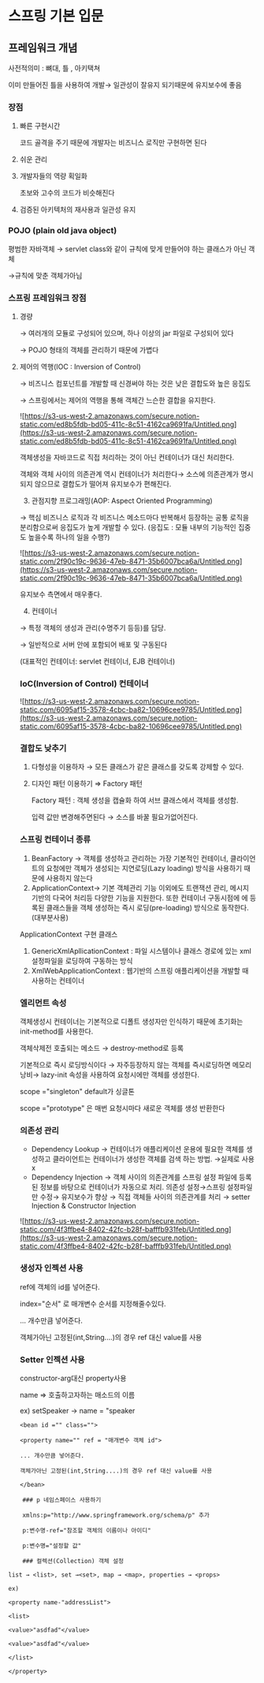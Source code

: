 # 스프링 기본 입문

## 프레임워크 개념

사전적의미 : 뼈대, 틀 , 아키택쳐

이미 만들어진 틀을 사용하여 개발→ 일관성이 잘유지 되기때문에 유지보수에 좋음

### 장점

1. 빠른 구현시간

    코드 골격을 주기 때문에 개발자는 비즈니스 로직만 구현하면 된다

2. 쉬운 관리
3. 개발자들의 역량 획일화

    초보와 고수의 코드가 비슷해진다

4. 검증된 아키텍처의 재사용과 일관성 유지

### POJO (plain old java object)

평범한 자바객체 → servlet class와 같이 규칙에 맞게 만들어야 하는 클래스가 아닌 객체

→규칙에 맞춘 객체가아님 

### 스프링 프레임워크 장점

1. 경량

    → 여러개의 모듈로 구성되어 있으며, 하나 이상의 jar 파일로 구성되어 있다

    → POJO 형태의 객체를 관리하기 때문에 가볍다

2. 제어의 역행(IOC : Inversion of Control)

    → 비즈니스 컴포넌트를 개발할 때 신경써야 하는 것은 낮은 결합도와 높은 응집도

    → 스프링에서는 제어의 역행을 통해 객체간 느슨한 결합을 유지한다.

    ![https://s3-us-west-2.amazonaws.com/secure.notion-static.com/ed8b5fdb-bd05-411c-8c51-4162ca9691fa/Untitled.png](https://s3-us-west-2.amazonaws.com/secure.notion-static.com/ed8b5fdb-bd05-411c-8c51-4162ca9691fa/Untitled.png)

    객체생성을 자바코드로 직접 처리하는 것이 아닌 컨테이너가 대신 처리한다.

    객체와 객체 사이의 의존관계 역시 컨테이너가 처리한다→ 소스에 의존관계가 명시되지 않으므로 결합도가 떨어져 유지보수가 편해진다.

    3. 관점지향 프로그래밍(AOP: Aspect Oriented Programming)

    → 핵심 비즈니스 로직과 각 비즈니스 메소드마다 반복해서 등장하는 공통 로직을 분리함으로써 응집도가 높게 개발할 수 있다. (응집도 : 모듈 내부의 기능적인 집중도 높을수록 하나의 일을 수행?)

    ![https://s3-us-west-2.amazonaws.com/secure.notion-static.com/2f90c19c-9636-47eb-8471-35b6007bca6a/Untitled.png](https://s3-us-west-2.amazonaws.com/secure.notion-static.com/2f90c19c-9636-47eb-8471-35b6007bca6a/Untitled.png)

    유지보수 측면에서 매우좋다.

    4. 컨테이너

    → 특정 객체의 생성과 관리(수명주기 등등)를 담당.

    → 일반적으로 서버 안에 포함되어 배포 및 구동된다

    (대표적인 컨테이너: servlet 컨테이너, EJB 컨테이너)

    ### IoC(Inversion of Control) 컨테이너

    ![https://s3-us-west-2.amazonaws.com/secure.notion-static.com/6095af15-3578-4cbc-ba82-10696cee9785/Untitled.png](https://s3-us-west-2.amazonaws.com/secure.notion-static.com/6095af15-3578-4cbc-ba82-10696cee9785/Untitled.png)

    ### 결합도 낮추기

    1. 다형성을 이용하자 → 모든 클래스가 같은 클래스를 갖도록 강제할 수 있다.
    2. 디자인 패턴 이용하기 ⇒ Factory 패턴

        Factory 패턴 : 객체 생성을 캡슐화 하여 서브 클래스에서 객체를 생성함.

        입력 값만 변경해주면된다 → 소스를 바꿀 필요가없어진다.

    ### 스프링 컨테이너 종류

    1. BeanFactory → <bean>객체를 생성하고 관리하는 가장 기본적인 컨테이너, 클라이언트의 요청에만 객체가 생성되는 지연로딩(Lazy loading) 방식을 사용하기 때문에 사용하지 않는다
    2. ApplicationContext→ 기본 객체관리 기능 이외에도 트랜잭션 관리, 메시지 기반의 다국어 처리등 다양한 기능을 지원한다. 또한 컨테이너 구동시점에 <bean>에 등록된 클래스들을 객체 생성하는 즉시 로딩(pre-loading) 방식으로 동작한다. (대부분사용)

    ApplicationContext 구현 클래스

    1. GenericXmlApllicationContext : 파일 시스템이나 클래스 경로에 있는 xml 설정파일을 로딩하여 구동하는 방식
    2. XmlWebApplicationContext : 웹기반의 스프링 애플리케이션을 개발할 때 사용하는 컨테이너

    ### <bean> 엘리먼트 속성

    객체생성시 컨테이너는 기본적으로 디폴트 생성자만 인식하기 때문에 초기화는 init-method를 사용한다.

    객체삭제전 호출되는 메소드 → destroy-method로 등록

    기본적으로 즉시 로딩방식이다 → 자주등장하지 않는 객체를 즉시로딩하면 메모리 낭비→ lazy-init 속성을 사용하여 요청시에만 객체를 생성한다.

    scope ="singleton" default가 싱글톤

    scope ="prototype" 은 매번 요청시마다 새로운 객체를 생성 반환한다

    ### 의존성 관리

    - Dependency Lookup → 컨테이너가 애플리케이션 운용에 필요한 객체를 생성하고 클라이언트는 컨테이너가 생성한 객체를 검색 하는 방법. →실제로 사용 x
    - Dependency Injection → 객체 사이의 의존관계를 스프링 설정 파일에 등록된 정보를 바탕으로 컨테이너가 자동으로 처리. 의존성 설정→스프링 설정파일만 수정→ 유지보수가 향상 → 직접 객체들 사이의 의존관계를 처리 → setter Injection & Constructor Injection

    ![https://s3-us-west-2.amazonaws.com/secure.notion-static.com/4f3ffbe4-8402-42fc-b28f-bafffb931feb/Untitled.png](https://s3-us-west-2.amazonaws.com/secure.notion-static.com/4f3ffbe4-8402-42fc-b28f-bafffb931feb/Untitled.png)

    ### 생성자 인젝션 사용

    ref에 객체의 id를 넣어준다.

    index="순서" 로 매개변수 순서를 지정해줄수있다.

    <bean id ="" class="">

    <constructor-arg ref = "매개변수 객체 id">

    ... 개수만큼 넣어준다.

    객체가아닌 고정된(int,String....)의 경우 ref 대신 value를 사용

    </bean>

    ### Setter 인젝션 사용

    constructor-arg대신 property사용

    name ⇒ 호출하고자하는 매소드의 이름

    ex) setSpeaker → name = "speaker
    ```
    <bean id ="" class="">

    <property name="" ref = "매개변수 객체 id">

    ... 개수만큼 넣어준다.

    객체가아닌 고정된(int,String....)의 경우 ref 대신 value를 사용

    </bean>
```
    ### p 네임스페이스 사용하기

    xmlns:p="http://www.springframework.org/schema/p" 추가

    p:변수명-ref="참조할 객체의 이름이나 아이디"

    p:변수명="설정할 값"

    ### 컬렉션(Collection) 객체 설정
```
    list → <list>, set →<set>, map → <map>, properties → <props>

    ex)

    <property name-"addressList">

    <list>

    <value>"asdfad"</value>

    <value>"asdfad"</value>

    </list>

    </property>
```